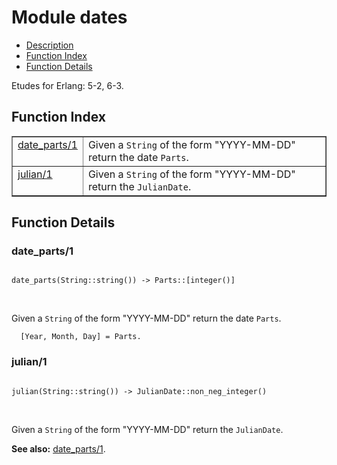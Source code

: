 

# Module dates #
* [Description](#description)
* [Function Index](#index)
* [Function Details](#functions)

Etudes for Erlang: 5-2, 6-3.

<a name="index"></a>

## Function Index ##


<table width="100%" border="1" cellspacing="0" cellpadding="2" summary="function index"><tr><td valign="top"><a href="#date_parts-1">date_parts/1</a></td><td>Given a <code>String</code> of the form "YYYY-MM-DD" return the date <code>Parts</code>.</td></tr><tr><td valign="top"><a href="#julian-1">julian/1</a></td><td>Given a <code>String</code> of the form "YYYY-MM-DD" return the <code>JulianDate</code>.</td></tr></table>


<a name="functions"></a>

## Function Details ##

<a name="date_parts-1"></a>

### date_parts/1 ###

<pre><code>
date_parts(String::string()) -&gt; Parts::[integer()]
</code></pre>
<br />

Given a `String` of the form "YYYY-MM-DD" return the date `Parts`.

```
  [Year, Month, Day] = Parts.
```

<a name="julian-1"></a>

### julian/1 ###

<pre><code>
julian(String::string()) -&gt; JulianDate::non_neg_integer()
</code></pre>
<br />

Given a `String` of the form "YYYY-MM-DD" return the `JulianDate`.

__See also:__ [date_parts/1](#date_parts-1).

